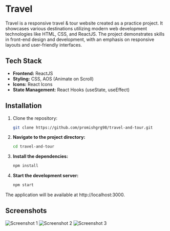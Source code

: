 # Travel

Travel is a responsive travel & tour website created as a practice project. It showcases various destinations utilizing modern web development technologies like HTML, CSS, and ReactJS. The project demonstrates skills in front-end design and development, with an emphasis on responsive layouts and user-friendly interfaces.

## Tech Stack

- **Frontend:** ReactJS
- **Styling:** CSS, AOS (Animate on Scroll)
- **Icons:** React Icons
- **State Management:** React Hooks (useState, useEffect)

## Installation

1. Clone the repository:
   ```bash
   git clone https://github.com/promishgrg98/travel-and-tour.git
2. **Navigate to the project directory:**
   ```bash
   cd travel-and-tour
3. **Install the dependencies:**
   ```bash
   npm install
4. **Start the development server:**
   ```bash
   npm start
The application will be available at http://localhost:3000.

## Screenshots

![Screenshot 1](./src/Assets/Screenshot1.png)
![Screenshot 2](./src/Assets/Screenshot2.png)
![Screenshot 3](./src/Assets/Screenshot3.png)

